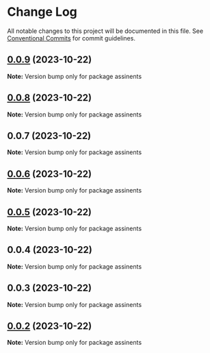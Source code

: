 # Change Log

All notable changes to this project will be documented in this file.
See [Conventional Commits](https://conventionalcommits.org) for commit guidelines.

## [0.0.9](https://github.com/sjoleee/assist-design-system/compare/assinents@0.0.8...assinents@0.0.9) (2023-10-22)

**Note:** Version bump only for package assinents

## [0.0.8](https://github.com/sjoleee/sangjo-design-system/compare/assinents@0.0.6...assinents@0.0.8) (2023-10-22)

**Note:** Version bump only for package assinents

## 0.0.7 (2023-10-22)

**Note:** Version bump only for package assinents

## [0.0.6](https://github.com/sjoleee/sangjo-design-system/compare/assinents@0.0.2...assinents@0.0.6) (2023-10-22)

**Note:** Version bump only for package assinents

## [0.0.5](https://github.com/sjoleee/sangjo-design-system/compare/assinents@0.0.2...assinents@0.0.5) (2023-10-22)

**Note:** Version bump only for package assinents

## 0.0.4 (2023-10-22)

**Note:** Version bump only for package assinents

## 0.0.3 (2023-10-22)

**Note:** Version bump only for package assinents

## [0.0.2](https://github.com/sjoleee/sangjo-design-system/compare/assinents@0.0.2-alpha.0...assinents@0.0.2) (2023-10-22)

**Note:** Version bump only for package assinents
